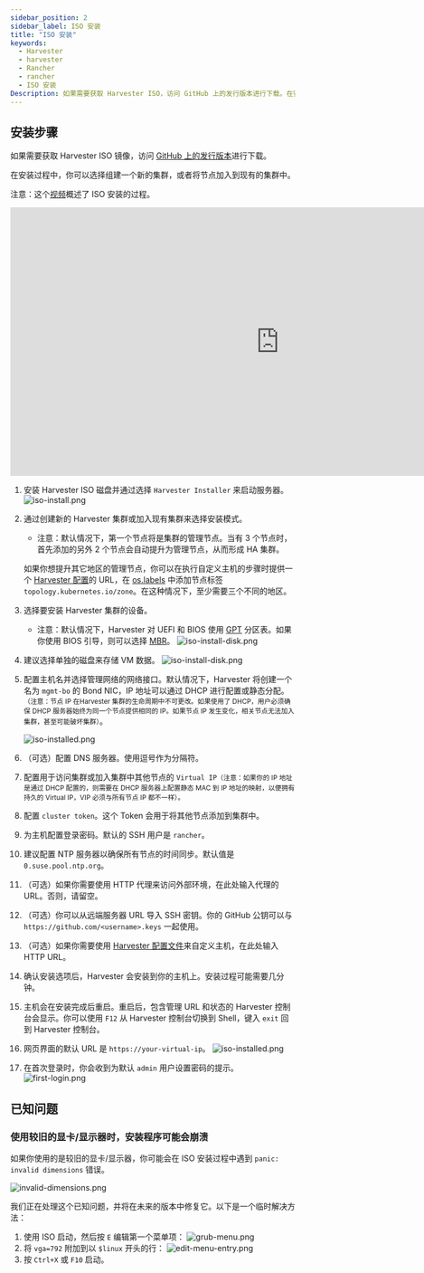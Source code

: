 ```yaml
---
sidebar_position: 2
sidebar_label: ISO 安装
title: "ISO 安装"
keywords:
  - Harvester
  - harvester
  - Rancher
  - rancher
  - ISO 安装
Description: 如果需要获取 Harvester ISO，访问 GitHub 上的发行版本进行下载。在安装过程中，你可以选择组建一个新的集群，或者将节点加入到现有的集群中。
---
```


## 安装步骤
如果需要获取 Harvester ISO 镜像，访问 [GitHub 上的发行版本](https://github.com/harvester/harvester/releases)进行下载。

在安装过程中，你可以选择组建一个新的集群，或者将节点加入到现有的集群中。

注意：这个[视频](https://youtu.be/X0VIGZ_lExQ)概述了 ISO 安装的过程。

<div class="text-center">
<iframe width="950" height="475" src="https://www.youtube.com/embed/X0VIGZ_lExQ" title="YouTube video player" frameborder="0" allow="accelerometer; autoplay; clipboard-write; encrypted-media; gyroscope; picture-in-picture" allowfullscreen></iframe>
</div>

1. 安装 Harvester ISO 磁盘并通过选择 `Harvester Installer` 来启动服务器。
   ![iso-install.png](/img/v1.2/install/iso-install.png)
1. 通过创建新的 Harvester 集群或加入现有集群来选择安装模式。
   - 注意：默认情况下，第一个节点将是集群的管理节点。当有 3 个节点时，首先添加的另外 2 个节点会自动提升为管理节点，从而形成 HA 集群。

   如果你想提升其它地区的管理节点，你可以在执行自定义主机的步骤时提供一个 [Harvester 配置](./harvester-configuration.md)的 URL，在 [os.labels](./harvester-configuration.md#oslabels) 中添加节点标签 `topology.kubernetes.io/zone`。在这种情况下，至少需要三个不同的地区。
1. 选择要安装 Harvester 集群的设备。
   - 注意：默认情况下，Harvester 对 UEFI 和 BIOS 使用 [GPT](https://en.wikipedia.org/wiki/GUID_Partition_Table) 分区表。如果你使用 BIOS 引导，则可以选择 [MBR](https://en.wikipedia.org/wiki/Master_boot_record)。
      ![iso-install-disk.png](/img/v1.2/install/iso-install-disk.png)
1. 建议选择单独的磁盘来存储 VM 数据。
   ![iso-install-disk.png](/img/v1.2/install/iso-select-data-disk.png)
1. 配置主机名并选择管理网络的网络接口。默认情况下，Harvester 将创建一个名为 `mgmt-bo` 的 Bond NIC，IP 地址可以通过 DHCP 进行配置或静态分配。<small>（注意：节点 IP 在Harvester 集群的生命周期中不可更改。如果使用了 DHCP，用户必须确保 DHCP 服务器始终为同一个节点提供相同的 IP。如果节点 IP 发生变化，相关节点无法加入集群，甚至可能破坏集群）</small>。

   ![iso-installed.png](/img/v1.2/install/iso-nic-config.png)
1. （可选）配置 DNS 服务器。使用逗号作为分隔符。
1. 配置用于访问集群或加入集群中其他节点的 `Virtual IP`<small>（注意：如果你的 IP 地址是通过 DHCP 配置的，则需要在 DHCP 服务器上配置静态 MAC 到 IP 地址的映射，以便拥有持久的 Virtual IP，VIP 必须与所有节点 IP 都不一样）。</small>
1. 配置 `cluster token`。这个 Token 会用于将其他节点添加到集群中。
1. 为主机配置登录密码。默认的 SSH 用户是 `rancher`。
1. 建议配置 NTP 服务器以确保所有节点的时间同步。默认值是 `0.suse.pool.ntp.org`。
1. （可选）如果你需要使用 HTTP 代理来访问外部环境，在此处输入代理的 URL。否则，请留空。
1. （可选）你可以从远端服务器 URL 导入 SSH 密钥。你的 GitHub 公钥可以与 `https://github.com/<username>.keys` 一起使用。
1. （可选）如果你需要使用 [Harvester 配置文件](./harvester-configuration.md)来自定义主机，在此处输入 HTTP URL。
1. 确认安装选项后，Harvester 会安装到你的主机上。安装过程可能需要几分钟。
1. 主机会在安装完成后重启。重启后，包含管理 URL 和状态的 Harvester 控制台会显示。你可以使用 `F12` 从 Harvester 控制台切换到 Shell，键入 `exit` 回到 Harvester 控制台。
1. 网页界面的默认 URL 是 `https://your-virtual-ip`。
   ![iso-installed.png](/img/v1.2/install/iso-installed.png)
1. 在首次登录时，你会收到为默认 `admin` 用户设置密码的提示。
   ![first-login.png](/img/v1.2/install/first-time-login.png)


<!-- :::note
In some cases, if you are using an older VGA connector, you may encounter an `panic: invalid dimensions` error with ISO installation. See issue [#2937](https://github.com/harvester/harvester/issues/2937#issuecomment-1278545927) for a workaround.
::: -->

## 已知问题

### 使用较旧的显卡/显示器时，安装程序可能会崩溃

如果你使用的是较旧的显卡/显示器，你可能会在 ISO 安装过程中遇到 `panic: invalid dimensions` 错误。

![invalid-dimensions.png](/img/v1.2/install/invalid-dimensions.png)

我们正在处理这个已知问题，并将在未来的版本中修复它。以下是一个临时解决方法：
1. 使用 ISO 启动，然后按 `E` 编辑第一个菜单项：
   ![grub-menu.png](/img/v1.2/install/grub-menu.png)
2. 将 `vga=792` 附加到以 `$linux` 开头的行：
   ![edit-menu-entry.png](/img/v1.2/install/edit-menu-entry.png)
3. 按 `Ctrl+X` 或 `F10` 启动。